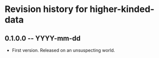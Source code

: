 # Revision history for higher-kinded-data

## 0.1.0.0 -- YYYY-mm-dd

* First version. Released on an unsuspecting world.
